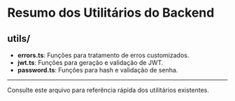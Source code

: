 # Resumo dos Utilitários do Backend

## utils/
- **errors.ts**: Funções para tratamento de erros customizados.
- **jwt.ts**: Funções para geração e validação de JWT.
- **password.ts**: Funções para hash e validação de senha.

---
Consulte este arquivo para referência rápida dos utilitários existentes.
